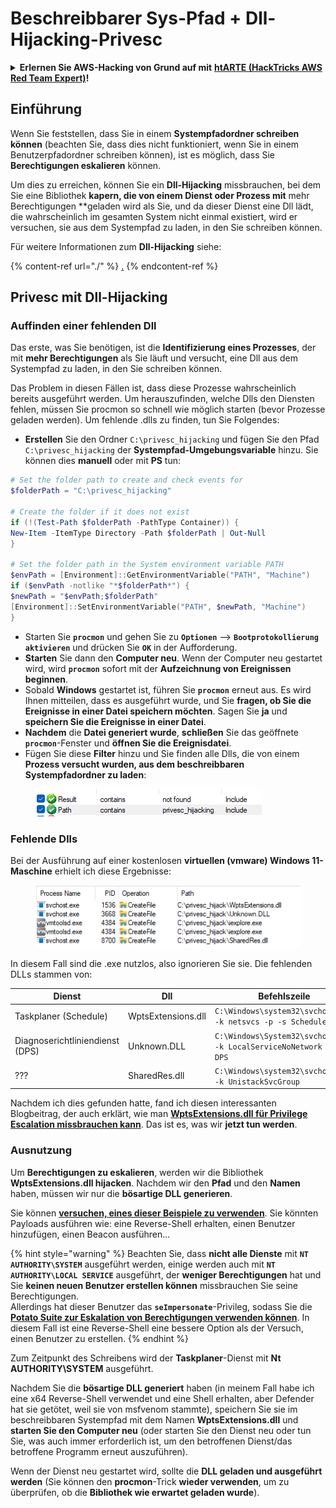 # Beschreibbarer Sys-Pfad + Dll-Hijacking-Privesc

<details>

<summary><strong>Erlernen Sie AWS-Hacking von Grund auf mit</strong> <a href="https://training.hacktricks.xyz/courses/arte"><strong>htARTE (HackTricks AWS Red Team Expert)</strong></a><strong>!</strong></summary>

Andere Möglichkeiten, HackTricks zu unterstützen:

* Wenn Sie Ihr **Unternehmen in HackTricks beworben sehen möchten** oder **HackTricks als PDF herunterladen möchten**, überprüfen Sie die [**ABONNEMENTPLÄNE**](https://github.com/sponsors/carlospolop)!
* Holen Sie sich das [**offizielle PEASS & HackTricks-Merch**](https://peass.creator-spring.com)
* Entdecken Sie [**The PEASS Family**](https://opensea.io/collection/the-peass-family), unsere Sammlung exklusiver [**NFTs**](https://opensea.io/collection/the-peass-family)
* **Treten Sie der** 💬 [**Discord-Gruppe**](https://discord.gg/hRep4RUj7f) oder der [**Telegram-Gruppe**](https://t.me/peass) bei oder **folgen** Sie uns auf **Twitter** 🐦 [**@carlospolopm**](https://twitter.com/hacktricks\_live)**.**
* **Teilen Sie Ihre Hacking-Tricks, indem Sie PRs an die** [**HackTricks**](https://github.com/carlospolop/hacktricks) und [**HackTricks Cloud**](https://github.com/carlospolop/hacktricks-cloud) GitHub-Repositories senden.

</details>

## Einführung

Wenn Sie feststellen, dass Sie in einem **Systempfadordner schreiben können** (beachten Sie, dass dies nicht funktioniert, wenn Sie in einem Benutzerpfadordner schreiben können), ist es möglich, dass Sie **Berechtigungen eskalieren** können.

Um dies zu erreichen, können Sie ein **Dll-Hijacking** missbrauchen, bei dem Sie eine Bibliothek **kapern, die von einem Dienst oder Prozess mit** mehr Berechtigungen **geladen wird als Sie, und da dieser Dienst eine Dll lädt, die wahrscheinlich im gesamten System nicht einmal existiert, wird er versuchen, sie aus dem Systempfad zu laden, in den Sie schreiben können.

Für weitere Informationen zum **Dll-Hijacking** siehe:

{% content-ref url="./" %}
[.](./)
{% endcontent-ref %}

## Privesc mit Dll-Hijacking

### Auffinden einer fehlenden Dll

Das erste, was Sie benötigen, ist die **Identifizierung eines Prozesses**, der mit **mehr Berechtigungen** als Sie läuft und versucht, eine Dll aus dem Systempfad zu laden, in den Sie schreiben können.

Das Problem in diesen Fällen ist, dass diese Prozesse wahrscheinlich bereits ausgeführt werden. Um herauszufinden, welche Dlls den Diensten fehlen, müssen Sie procmon so schnell wie möglich starten (bevor Prozesse geladen werden). Um fehlende .dlls zu finden, tun Sie Folgendes:

* **Erstellen** Sie den Ordner `C:\privesc_hijacking` und fügen Sie den Pfad `C:\privesc_hijacking` der **Systempfad-Umgebungsvariable** hinzu. Sie können dies **manuell** oder mit **PS** tun:
```powershell
# Set the folder path to create and check events for
$folderPath = "C:\privesc_hijacking"

# Create the folder if it does not exist
if (!(Test-Path $folderPath -PathType Container)) {
New-Item -ItemType Directory -Path $folderPath | Out-Null
}

# Set the folder path in the System environment variable PATH
$envPath = [Environment]::GetEnvironmentVariable("PATH", "Machine")
if ($envPath -notlike "*$folderPath*") {
$newPath = "$envPath;$folderPath"
[Environment]::SetEnvironmentVariable("PATH", $newPath, "Machine")
}
```
* Starten Sie **`procmon`** und gehen Sie zu **`Optionen`** --> **`Bootprotokollierung aktivieren`** und drücken Sie **`OK`** in der Aufforderung.
* **Starten** Sie dann den **Computer neu**. Wenn der Computer neu gestartet wird, wird **`procmon`** sofort mit der **Aufzeichnung von Ereignissen beginnen**.
* Sobald **Windows** gestartet ist, führen Sie **`procmon`** erneut aus. Es wird Ihnen mitteilen, dass es ausgeführt wurde, und Sie **fragen, ob Sie die Ereignisse in einer Datei speichern möchten**. Sagen Sie **ja** und **speichern Sie die Ereignisse in einer Datei**.
* **Nachdem** die **Datei generiert wurde**, **schließen** Sie das geöffnete **`procmon`**-Fenster und **öffnen Sie die Ereignisdatei**.
* Fügen Sie diese **Filter** hinzu und Sie finden alle Dlls, die von einem **Prozess versucht wurden, aus dem beschreibbaren Systempfadordner zu laden**:

<figure><img src="../../../.gitbook/assets/image (945).png" alt=""><figcaption></figcaption></figure>

### Fehlende Dlls

Bei der Ausführung auf einer kostenlosen **virtuellen (vmware) Windows 11-Maschine** erhielt ich diese Ergebnisse:

<figure><img src="../../../.gitbook/assets/image (607).png" alt=""><figcaption></figcaption></figure>

In diesem Fall sind die .exe nutzlos, also ignorieren Sie sie. Die fehlenden DLLs stammen von:

| Dienst                         | Dll                | Befehlszeile                                                        |
| ------------------------------- | ------------------ | ------------------------------------------------------------------- |
| Taskplaner (Schedule)          | WptsExtensions.dll | `C:\Windows\system32\svchost.exe -k netsvcs -p -s Schedule`          |
| Diagnoserichtliniendienst (DPS)| Unknown.DLL        | `C:\Windows\System32\svchost.exe -k LocalServiceNoNetwork -p -s DPS` |
| ???                            | SharedRes.dll      | `C:\Windows\system32\svchost.exe -k UnistackSvcGroup`                |

Nachdem ich dies gefunden hatte, fand ich diesen interessanten Blogbeitrag, der auch erklärt, wie man [**WptsExtensions.dll für Privilege Escalation missbrauchen kann**](https://juggernaut-sec.com/dll-hijacking/#Windows\_10\_Phantom\_DLL\_Hijacking\_-\_WptsExtensionsdll). Das ist es, was wir **jetzt tun werden**.

### Ausnutzung

Um **Berechtigungen zu eskalieren**, werden wir die Bibliothek **WptsExtensions.dll hijacken**. Nachdem wir den **Pfad** und den **Namen** haben, müssen wir nur die **bösartige DLL generieren**.

Sie können [**versuchen, eines dieser Beispiele zu verwenden**](./#creating-and-compiling-dlls). Sie könnten Payloads ausführen wie: eine Reverse-Shell erhalten, einen Benutzer hinzufügen, einen Beacon ausführen...

{% hint style="warning" %}
Beachten Sie, dass **nicht alle Dienste** mit **`NT AUTHORITY\SYSTEM`** ausgeführt werden, einige werden auch mit **`NT AUTHORITY\LOCAL SERVICE`** ausgeführt, der **weniger Berechtigungen** hat und Sie **keinen neuen Benutzer erstellen können** missbrauchen Sie seine Berechtigungen.\
Allerdings hat dieser Benutzer das **`seImpersonate`**-Privileg, sodass Sie die [**Potato Suite zur Eskalation von Berechtigungen verwenden können**](../roguepotato-and-printspoofer.md). In diesem Fall ist eine Reverse-Shell eine bessere Option als der Versuch, einen Benutzer zu erstellen.
{% endhint %}

Zum Zeitpunkt des Schreibens wird der **Taskplaner**-Dienst mit **Nt AUTHORITY\SYSTEM** ausgeführt.

Nachdem Sie die **bösartige DLL generiert** haben (in meinem Fall habe ich eine x64 Reverse-Shell verwendet und eine Shell erhalten, aber Defender hat sie getötet, weil sie von msfvenom stammte), speichern Sie sie im beschreibbaren Systempfad mit dem Namen **WptsExtensions.dll** und **starten Sie den Computer neu** (oder starten Sie den Dienst neu oder tun Sie, was auch immer erforderlich ist, um den betroffenen Dienst/das betroffene Programm erneut auszuführen).

Wenn der Dienst neu gestartet wird, sollte die **DLL geladen und ausgeführt werden** (Sie können den **procmon**-Trick **wieder verwenden**, um zu überprüfen, ob die **Bibliothek wie erwartet geladen wurde**).
